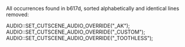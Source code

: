 All occurrences found in b617d, sorted alphabetically and identical lines removed: 

AUDIO::SET_CUTSCENE_AUDIO_OVERRIDE("_AK");
AUDIO::SET_CUTSCENE_AUDIO_OVERRIDE("_CUSTOM");
AUDIO::SET_CUTSCENE_AUDIO_OVERRIDE("_TOOTHLESS");